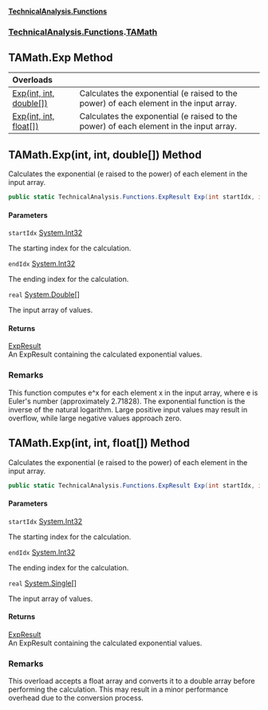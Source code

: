 #### [TechnicalAnalysis\.Functions](Atypical.TechnicalAnalysis.Functions.md 'Atypical\.TechnicalAnalysis\.Functions')
### [TechnicalAnalysis\.Functions](Atypical.TechnicalAnalysis.Functions.md#TechnicalAnalysis.Functions 'TechnicalAnalysis\.Functions').[TAMath](TAMath.md 'TechnicalAnalysis\.Functions\.TAMath')

## TAMath\.Exp Method

| Overloads | |
| :--- | :--- |
| [Exp\(int, int, double\[\]\)](TAMath.Exp.md#TechnicalAnalysis.Functions.TAMath.Exp(int,int,double[]) 'TechnicalAnalysis\.Functions\.TAMath\.Exp\(int, int, double\[\]\)') | Calculates the exponential \(e raised to the power\) of each element in the input array\. |
| [Exp\(int, int, float\[\]\)](TAMath.Exp.md#TechnicalAnalysis.Functions.TAMath.Exp(int,int,float[]) 'TechnicalAnalysis\.Functions\.TAMath\.Exp\(int, int, float\[\]\)') | Calculates the exponential \(e raised to the power\) of each element in the input array\. |

<a name='TechnicalAnalysis.Functions.TAMath.Exp(int,int,double[])'></a>

## TAMath\.Exp\(int, int, double\[\]\) Method

Calculates the exponential \(e raised to the power\) of each element in the input array\.

```csharp
public static TechnicalAnalysis.Functions.ExpResult Exp(int startIdx, int endIdx, double[] real);
```
#### Parameters

<a name='TechnicalAnalysis.Functions.TAMath.Exp(int,int,double[]).startIdx'></a>

`startIdx` [System\.Int32](https://docs.microsoft.com/en-us/dotnet/api/System.Int32 'System\.Int32')

The starting index for the calculation\.

<a name='TechnicalAnalysis.Functions.TAMath.Exp(int,int,double[]).endIdx'></a>

`endIdx` [System\.Int32](https://docs.microsoft.com/en-us/dotnet/api/System.Int32 'System\.Int32')

The ending index for the calculation\.

<a name='TechnicalAnalysis.Functions.TAMath.Exp(int,int,double[]).real'></a>

`real` [System\.Double](https://docs.microsoft.com/en-us/dotnet/api/System.Double 'System\.Double')[\[\]](https://docs.microsoft.com/en-us/dotnet/api/System.Array 'System\.Array')

The input array of values\.

#### Returns
[ExpResult](ExpResult.md 'TechnicalAnalysis\.Functions\.ExpResult')  
An ExpResult containing the calculated exponential values\.

### Remarks
This function computes e^x for each element x in the input array, where e is Euler's number \(approximately 2\.71828\)\.
The exponential function is the inverse of the natural logarithm\.
Large positive input values may result in overflow, while large negative values approach zero\.

<a name='TechnicalAnalysis.Functions.TAMath.Exp(int,int,float[])'></a>

## TAMath\.Exp\(int, int, float\[\]\) Method

Calculates the exponential \(e raised to the power\) of each element in the input array\.

```csharp
public static TechnicalAnalysis.Functions.ExpResult Exp(int startIdx, int endIdx, float[] real);
```
#### Parameters

<a name='TechnicalAnalysis.Functions.TAMath.Exp(int,int,float[]).startIdx'></a>

`startIdx` [System\.Int32](https://docs.microsoft.com/en-us/dotnet/api/System.Int32 'System\.Int32')

The starting index for the calculation\.

<a name='TechnicalAnalysis.Functions.TAMath.Exp(int,int,float[]).endIdx'></a>

`endIdx` [System\.Int32](https://docs.microsoft.com/en-us/dotnet/api/System.Int32 'System\.Int32')

The ending index for the calculation\.

<a name='TechnicalAnalysis.Functions.TAMath.Exp(int,int,float[]).real'></a>

`real` [System\.Single](https://docs.microsoft.com/en-us/dotnet/api/System.Single 'System\.Single')[\[\]](https://docs.microsoft.com/en-us/dotnet/api/System.Array 'System\.Array')

The input array of values\.

#### Returns
[ExpResult](ExpResult.md 'TechnicalAnalysis\.Functions\.ExpResult')  
An ExpResult containing the calculated exponential values\.

### Remarks
This overload accepts a float array and converts it to a double array before performing the calculation\.
This may result in a minor performance overhead due to the conversion process\.